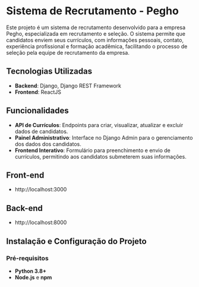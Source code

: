 # Sistema de Recrutamento - Pegho

Este projeto é um sistema de recrutamento desenvolvido para a empresa Pegho, especializada em recrutamento e seleção. O sistema permite que candidatos enviem seus currículos, com informações pessoais, contato, experiência profissional e formação acadêmica, facilitando o processo de seleção pela equipe de recrutamento da empresa.

## Tecnologias Utilizadas

- **Backend**: Django, Django REST Framework
- **Frontend**: ReactJS

## Funcionalidades

- **API de Currículos**: Endpoints para criar, visualizar, atualizar e excluir dados de candidatos.
- **Painel Administrativo**: Interface no Django Admin para o gerenciamento dos dados dos candidatos.
- **Frontend Interativo**: Formulário para preenchimento e envio de currículos, permitindo aos candidatos submeterem suas informações.

## Front-end

- http://localhost:3000

## Back-end

- http://localhost:8000

## Instalação e Configuração do Projeto

### Pré-requisitos

- **Python 3.8+**
- **Node.js** e **npm**
